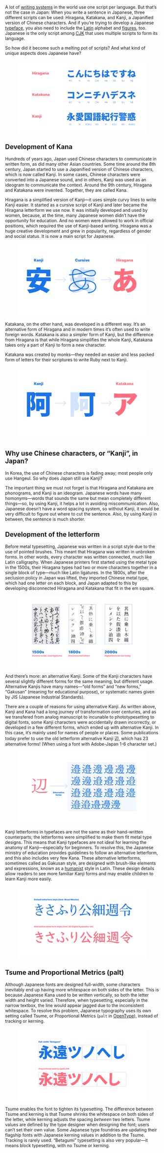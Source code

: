 A lot of [writing systems](/glossary/writing_system) in the world use one script per language. But that’s not the case in Japan: When you write a sentence in Japanese, three different scripts can be used: Hiragana, Katakana, and Kanji, a Japanified version of Chinese characters. And if you’re trying to develop a Japanese [typeface](/glossary/typeface), you also need to include the [Latin](/glossary/latin) alphabet and [figures](/glossary/numerals_figures), too. Japanese is the only script among [CJK](/glossary/cjk) that uses multiple scripts to form its language. 

So how did it become such a melting pot of scripts? And what kind of unique aspects does Japanese have?

<figure>

![Comparison of Hiragana, Katakana, and Kanji](images/01.svg)

</figure>

## Development of Kana

Hundreds of years ago, Japan used Chinese characters to communicate in written form, as did many other Asian countries. Some time around the 8th century, Japan started to use a Japanified version of Chinese characters, which is now called Kanji. In some cases, Chinese characters were converted into a Japanese sound, and in others, Kanji was used as an ideogram to communicate the context. Around the 9th century, Hiragana and Katakana were invented. Together, they are called Kana.

Hiragana is a simplified version of Kanji—it uses simple curvy lines to write Kanji easier. It started as a cursive script of Kanji and later became the Hiragana letterform we use now. It was initially developed and used by women, because, at the time, many Japanese women didn’t have the opportunity  for education. And no women were allowed to work in official positions, which required the use of Kanji-based writing. Hiragana was a huge creative development and grew in popularity, regardless of gender and social status. It is now a main script for Japanese.

<figure>

![How Hiragana was developed from Kanji](images/02.svg)

</figure>

Katakana, on the other hand, was developed in a different way. It’s an alternative form of Hiragana and in modern times it’s often used to write foreign words. Katakana is also a simpler form of Kanji, but the difference from Hiragana is that while Hiragana simplifies the whole Kanji, Katakana takes only a part of Kanji to form a new character. 

Katakana was created by monks—they needed an easier and less packed form of letters for their scriptures to write Ruby next to Kanji. 

<figure>

![How Katakana was developed from Kanji](images/03.svg)

</figure>

## Why use Chinese characters, or “Kanji”, in Japan?

In Korea, the use of Chinese characters is fading away; most people only use Hangeul. So why does Japan still use Kanji?

The important thing we must not forget is that Hiragana and Katakana are phonograms, and Kanji is an ideogram. Japanese words have many homonyms—words that sounds the same but mean completely different things—so, by using Kanji, it helps a lot in avoiding miscommunication. Also, Japanese doesn’t have a word spacing system, so without Kanji, it would be very difficult to figure out where to cut the sentence. Also, by using Kanji in between, the sentence is much shorter.

## Development of the letterform

Before metal typesetting, Japanese was written in a script style due to the use of pointed brushes. This meant that Hiragana was written in unbroken forms. In other words, every character was written connected, much like Latin calligraphy. When Japanese printers first started using the metal type in the 1500s, their Hiragana types had two or more characters together in a single block of type—much like Latin ligatures. In the 1800s, after the seclusion policy in Japan was lifted, they imported Chinese metal type, which had one letter on each block, and Japan adapted to this by developing disconnected Hiragana and Katakana that fit in the em square. 

<figure>

![Hiragana development of unbroken to disconnected](images/04.svg)

</figure>

And there’s more: an alternative Kanji. Some of the Kanji characters have several slightly different forms for the same meaning, but different usage. Alternative Kanjis have many names—“old forms” and “new forms,” “Gakusan” (meaning for educational purpose), or systematic names given by JIS (Japanese Industrial Standards).

There are a couple of reasons for using alternative Kanji. As written above, Kanji and Kana had a long journey of transformation over centuries, and as we transfered from analog manuscript to incunable to phototypesetting to digital fonts, some Kanji characters were accidentally drawn incorrectly, or developed in a few different forms, which ended up with alternative Kanji. In this case, it’s mainly used for names of people or places. Some publications today prefer to use the old letterform alternative Kanji 辺, which has 23 alternative forms! (When using a font with Adobe-Japan 1-6 character set.)

<figure>

![Alternative Kanji of “hen” in 23 different ways](images/05.svg)

</figure>

Kanji letterforms in typefaces are not the same as their hand-written counterparts; the letterforms were simplified to make them fit metal type designs. This means that Kanji typefaces are not ideal for learning the anatomy of Kanji—especially for beginners. To resolve this, the Japanese ministry of education provides guidelines to follow an alternative letterform, and this also includes very few Kana. These alternative letterforms, sometimes called as Gakusan style, are designed with brush-like elements and expressions, known as a [humanist](/glossary/humanist_old_style) style in Latin. These design details allow readers to see more familiar Kanji forms and may enable children to learn Kanji more easily. 

<figure>

![Alternative Kanji Gakusan examples](images/06.svg)

</figure>

## Tsume and Proportional Metrics (palt) 

Although Japanese fonts are designed full-width, some characters inevitably end up having more whitespace on both sides of the letter. This is because Japanese Kana used to be written vertically, so both the letter width and height varied. Therefore, when typesetting, especially in the narrow textbox, the line would appear jagged due to the inconsistent whitespace. To resolve this problem, Japanese typography uses its own setting called Tsume, or Proportional Metrics (`palt` in [OpenType](/glossary/open_type)), instead of tracking or kerning.

<figure>

![Difference of palt ON and OFF](images/07.svg)

</figure>

Tsume enables the font to tighten its typesetting. The difference between Tsume and kerning is that Tsume shrinks the whitespace on both sides of the letter, while kerning adjusts the spacing _between_ two letters. Tsume values are defined by the type designer when designing the font; users can’t set their own value. Some Japanese type foundries are updating their flagship fonts with Japanese kerning values in addition to the Tsume. Tracking is rarely used. “Betagumi” typesetting is also very popular—it means block typesetting, with no Tsume or kerning.
